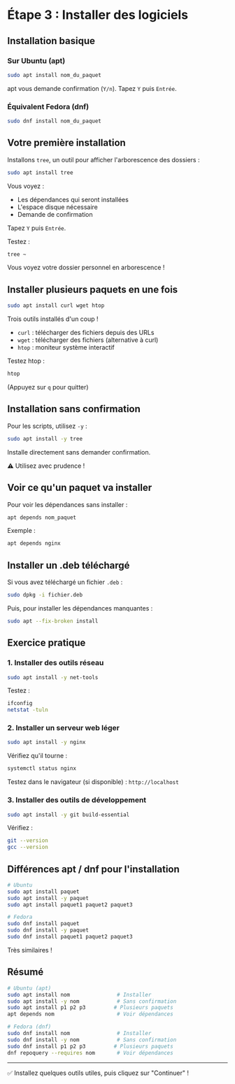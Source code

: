 # Étape 3 : Installer des logiciels

## Installation basique

### Sur Ubuntu (apt)

```bash
sudo apt install nom_du_paquet
```

apt vous demande confirmation (`Y/n`). Tapez `Y` puis `Entrée`.

### Équivalent Fedora (dnf)

```bash
sudo dnf install nom_du_paquet
```

## Votre première installation

Installons `tree`, un outil pour afficher l'arborescence des dossiers :

```bash
sudo apt install tree
```

Vous voyez :
- Les dépendances qui seront installées
- L'espace disque nécessaire
- Demande de confirmation

Tapez `Y` puis `Entrée`.

Testez :

```bash
tree ~
```

Vous voyez votre dossier personnel en arborescence !

## Installer plusieurs paquets en une fois

```bash
sudo apt install curl wget htop
```

Trois outils installés d'un coup !

- `curl` : télécharger des fichiers depuis des URLs
- `wget` : télécharger des fichiers (alternative à curl)
- `htop` : moniteur système interactif

Testez htop :

```bash
htop
```

(Appuyez sur `q` pour quitter)

## Installation sans confirmation

Pour les scripts, utilisez `-y` :

```bash
sudo apt install -y tree
```

Installe directement sans demander confirmation.

⚠️ Utilisez avec prudence !

## Voir ce qu'un paquet va installer

Pour voir les dépendances sans installer :

```bash
apt depends nom_paquet
```

Exemple :

```bash
apt depends nginx
```

## Installer un .deb téléchargé

Si vous avez téléchargé un fichier `.deb` :

```bash
sudo dpkg -i fichier.deb
```

Puis, pour installer les dépendances manquantes :

```bash
sudo apt --fix-broken install
```

## Exercice pratique

### 1. Installer des outils réseau

```bash
sudo apt install -y net-tools
```

Testez :

```bash
ifconfig
netstat -tuln
```

### 2. Installer un serveur web léger

```bash
sudo apt install -y nginx
```

Vérifiez qu'il tourne :

```bash
systemctl status nginx
```

Testez dans le navigateur (si disponible) : `http://localhost`

### 3. Installer des outils de développement

```bash
sudo apt install -y git build-essential
```

Vérifiez :

```bash
git --version
gcc --version
```

## Différences apt / dnf pour l'installation

```bash
# Ubuntu
sudo apt install paquet
sudo apt install -y paquet
sudo apt install paquet1 paquet2 paquet3

# Fedora  
sudo dnf install paquet
sudo dnf install -y paquet
sudo dnf install paquet1 paquet2 paquet3
```

Très similaires !

## Résumé

```bash
# Ubuntu (apt)
sudo apt install nom               # Installer
sudo apt install -y nom            # Sans confirmation
sudo apt install p1 p2 p3         # Plusieurs paquets
apt depends nom                    # Voir dépendances

# Fedora (dnf)
sudo dnf install nom               # Installer
sudo dnf install -y nom            # Sans confirmation
sudo dnf install p1 p2 p3         # Plusieurs paquets
dnf repoquery --requires nom       # Voir dépendances
```

---

✅ Installez quelques outils utiles, puis cliquez sur "Continuer" !
